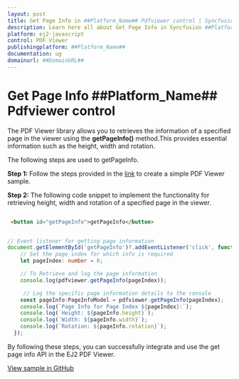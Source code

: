 ```yaml
---
layout: post
title: Get Page Info in ##Platform_Name## Pdfviewer control | Syncfusion
description: Learn here all about Get Page Info in Syncfusion ##Platform_Name## Pdfviewer control of Syncfusion Essential JS 2 and more.
platform: ej2-javascript
control: PDF Viewer
publishingplatform: ##Platform_Name##
documentation: ug
domainurl: ##DomainURL##
---
```


# Get Page Info ##Platform_Name## Pdfviewer control

The PDF Viewer library allows you to retrieves the information of a specified page in the viewer using the **getPageInfo()** method.This provides essential information such as the height, width and rotation.

The following steps are used to getPageInfo.

**Step 1:** Follow the steps provided in the [link](https://ej2.syncfusion.com/documentation/pdfviewer/getting-started/) to create a simple PDF Viewer sample.

**Step 2:** The following code snippet to implement the functionality for retrieving height, width and rotation of a specified page in the viewer.

```html

 <button id="getPageInfo">getPageInfo</button>

```

```ts

// Event listener for getting page information
document.getElementById('getPageInfo')?.addEventListener('click', function() {
    // Set the page index for which info is required
    let pageIndex: number = 0;

    // To Retrieve and log the page information
    console.log(pdfviewer.getPageInfo(pageIndex));

     // Log the specific page information details to the console
    const pageInfo:PageInfoModel = pdfviewer.getPageInfo(pageIndex);
    console.log(`Page Info for Page Index ${pageIndex}:`);
    console.log(`Height: ${pageInfo.height}`);
    console.log(`Width: ${pageInfo.width}`);
    console.log(`Rotation: ${pageInfo.rotation}`);
  });

```

By following these steps, you can successfully integrate and use the get page info API in the EJ2 PDF Viewer.

[View sample in GitHub](https://github.com/SyncfusionExamples/typescript-pdf-viewer-examples/tree/master/How%20to)